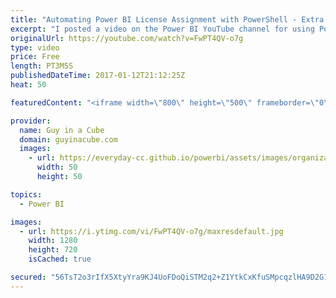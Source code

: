 ```yaml
---
title: "Automating Power BI License Assignment with PowerShell - Extra Options!"
excerpt: "I posted a video on the Power BI YouTube channel for using PowerShel and the Audit log to assign Power BI Pro licenses. In this video, I give you a few other options instead of automating off of the audit log.  Main video: Using Power BI Audit Log and PowerShell to assign Power BI Pro licenses - https://youtu.be/oulR910VBrU"
originalUrl: https://youtube.com/watch?v=FwPT4QV-o7g
type: video
price: Free
length: PT3M5S
publishedDateTime: 2017-01-12T21:12:25Z
heat: 50

featuredContent: "<iframe width=\"800\" height=\"500\" frameborder=\"0\" src=\"https://www.youtube.com/embed/FwPT4QV-o7g\" allow=\"accelerometer; autoplay; encrypted-media; gyroscope; picture-in-picture\" allowfullscreen></iframe>"

provider:
  name: Guy in a Cube
  domain: guyinacube.com
  images:
    - url: https://everyday-cc.github.io/powerbi/assets/images/organizations/guyinacube.com-50x50.jpg
      width: 50
      height: 50

topics:
  - Power BI

images:
  - url: https://i.ytimg.com/vi/FwPT4QV-o7g/maxresdefault.jpg
    width: 1280
    height: 720
    isCached: true

secured: "56TsT2o3rIfX5XtyYra9KJ4UoFDoQiSTM2q2+Z1YtkCxKfuSMpcqzlHA9D2G18J8uzBkKqlncys+8nlN8U6LX3LFHas49nZFdEx3NTBXoPBz8D/46jUlrXSNWsjRb5RASmW/6+MVqtgxQNi2F449GmuqbRvROabj7eDtYuY0OCGkmIYvqFi+HJq/cMbVIY32X1LTd5gApUz5EDD0auhkkMWQsheMX80RfLSaU5ZNXMRbF56L/nk9TU/lLSsI0nG1iu6pInK7Hm/8cDizAOHnIgYu57/xc+SpXBE7dECOBDQL9sRyDedy1HFaps0Ij4oqzc6Rg0F/iH6hz/UBIK+1wJ07AWUjbInRuDusaeiOoQHLo33gagEMyOCsJcrUgsaVb8WdvOvfLVcPmLRCLU4V4wsHVNPxm1XU/fY1z4UZwQE=;9CQuzmNsvbOtaV14uPhWQQ=="
---
```


